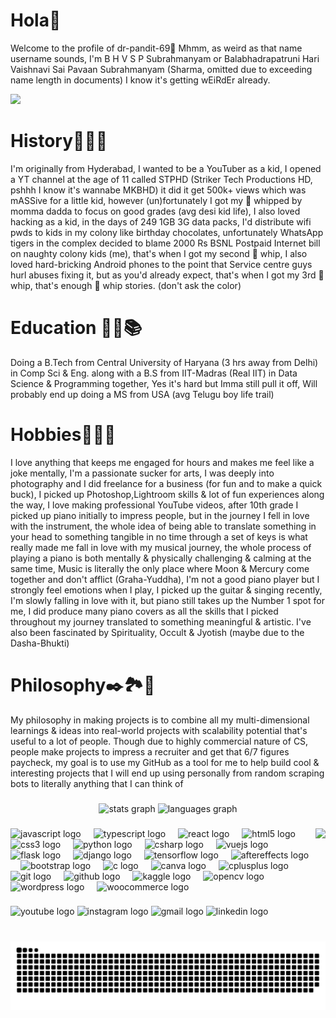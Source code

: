 

# Hola👋
 Welcome to the profile of dr-pandit-69🤪
Mhmm, as weird as that name username sounds, I'm B H V S P Subrahmanyam or Balabhadrapatruni Hari Vaishnavi Sai Pavaan Subrahmanyam (Sharma, omitted due to exceeding name length in documents) I know it's getting wEiRdEr already.

![](https://github.com/dr-pandit-69/dr-pandit-69/blob/main/dhamaal.gif)

# History🔎🧭🛜

I'm originally from Hyderabad, I wanted to be a YouTuber as a kid, I opened a YT channel at the age of 11 called STPHD (Striker Tech Productions HD, pshhh I know it's wannabe MKBHD) it did it get 500k+ views which was mASSive for a little kid, however (un)fortunately I got my 🍑 whipped by momma dadda to focus on good grades (avg desi kid life), I also loved hacking as a kid, in the days of 249 1GB 3G data packs, I'd distribute wifi pwds to kids in my colony like birthday chocolates, unfortunately WhatsApp tigers in the complex decided to blame 2000 Rs BSNL Postpaid Internet bill on naughty colony kids (me), that's when I got my second 🍑 whip, I also loved hard-bricking Android phones to the point that Service centre guys hurl abuses fixing it, but as you'd already expect, that's when I got my 3rd 🍑 whip, that's enough 🍑 whip stories. (don't ask the color)


# Education 🏫🎒📚

Doing a B.Tech from Central University of Haryana (3 hrs away from Delhi) in Comp Sci & Eng. along with a B.S from IIT-Madras (Real IIT) in Data Science & Programming together, Yes it's hard but Imma still pull it off, Will probably end up doing a MS from USA (avg Telugu boy life trail)

# Hobbies🎹🎸📸

I love anything that keeps me engaged for hours and makes me feel like a joke mentally, I'm a passionate sucker for arts, I was deeply into photography and I did freelance for a business (for fun and to make
a quick buck), I picked up Photoshop,Lightroom skills & lot of fun experiences along the way, I love making professional YouTube videos, after 10th grade I picked up piano initially to impress people, but in the journey I fell in love with the instrument, the whole idea of being able to translate something in your head to something tangible in no time through a set of keys is what really made me fall in love with my musical journey, the whole process of playing a piano is both mentally & physically challenging & calming at the same time, Music is literally the only place where Moon & Mercury come together and don't afflict (Graha-Yuddha), I'm not a good piano player but I strongly feel emotions when I play, I picked up the guitar & singing recently, I'm slowly falling in love with it, but piano still takes up the Number 1 spot for me, I did produce many piano covers as all the skills that I picked throughout my journey translated to something meaningful & artistic. I've also been fascinated by Spirituality, Occult & Jyotish (maybe due to the Dasha-Bhukti)

# Philosophy✒️🏞️🙏

My philosophy in making projects is to combine all my multi-dimensional learnings & ideas into real-world projects with scalability potential that's useful to a lot of people. Though due to highly commercial nature of CS, people make projects to impress a recruiter and get that 6/7 figures paycheck, my goal is to use my GitHub as a tool for me to help build cool & interesting projects that I will end up using personally from random scraping bots to literally anything that I can think of



###

<div align="center">
  <img src="https://github-readme-stats.vercel.app/api?username=dr-pandit-69&hide_title=false&hide_rank=false&show_icons=true&include_all_commits=true&count_private=true&disable_animations=false&theme=dracula&locale=en&hide_border=false" height="150" alt="stats graph"  />
  <img src="https://github-readme-stats.vercel.app/api/top-langs?username=dr-pandit-69&locale=en&hide_title=false&layout=compact&card_width=320&langs_count=5&theme=dracula&hide_border=false" height="150" alt="languages graph"  />
</div>

###

<img align="right" height="150" src="https://i.imgflip.com/65efzo.gif"  />

###

<div align="left">
  <img src="https://cdn.jsdelivr.net/gh/devicons/devicon/icons/javascript/javascript-original.svg" height="30" alt="javascript logo"  />
  <img width="12" />
  <img src="https://cdn.jsdelivr.net/gh/devicons/devicon/icons/typescript/typescript-original.svg" height="30" alt="typescript logo"  />
  <img width="12" />
  <img src="https://cdn.jsdelivr.net/gh/devicons/devicon/icons/react/react-original.svg" height="30" alt="react logo"  />
  <img width="12" />
  <img src="https://cdn.jsdelivr.net/gh/devicons/devicon/icons/html5/html5-original.svg" height="30" alt="html5 logo"  />
  <img width="12" />
  <img src="https://cdn.jsdelivr.net/gh/devicons/devicon/icons/css3/css3-original.svg" height="30" alt="css3 logo"  />
  <img width="12" />
  <img src="https://cdn.jsdelivr.net/gh/devicons/devicon/icons/python/python-original.svg" height="30" alt="python logo"  />
  <img width="12" />
  <img src="https://cdn.jsdelivr.net/gh/devicons/devicon/icons/csharp/csharp-original.svg" height="30" alt="csharp logo"  />
  <img width="12" />
  <img src="https://cdn.jsdelivr.net/gh/devicons/devicon/icons/vuejs/vuejs-original.svg" height="30" alt="vuejs logo"  />
  <img width="12" />
  <img src="https://cdn.jsdelivr.net/gh/devicons/devicon/icons/flask/flask-original.svg" height="30" alt="flask logo"  />
  <img width="12" />
  <img src="https://cdn.jsdelivr.net/gh/devicons/devicon/icons/django/django-plain.svg" height="30" alt="django logo"  />
  <img width="12" />
  <img src="https://cdn.jsdelivr.net/gh/devicons/devicon/icons/tensorflow/tensorflow-original.svg" height="30" alt="tensorflow logo"  />
  <img width="12" />
  <img src="https://cdn.jsdelivr.net/gh/devicons/devicon/icons/aftereffects/aftereffects-original.svg" height="30" alt="aftereffects logo"  />
  <img width="12" />
  <img src="https://cdn.jsdelivr.net/gh/devicons/devicon/icons/bootstrap/bootstrap-original.svg" height="30" alt="bootstrap logo"  />
  <img width="12" />
  <img src="https://cdn.jsdelivr.net/gh/devicons/devicon/icons/c/c-original.svg" height="30" alt="c logo"  />
  <img width="12" />
  <img src="https://cdn.jsdelivr.net/gh/devicons/devicon/icons/canva/canva-original.svg" height="30" alt="canva logo"  />
  <img width="12" />
  <img src="https://cdn.jsdelivr.net/gh/devicons/devicon/icons/cplusplus/cplusplus-original.svg" height="30" alt="cplusplus logo"  />
  <img width="12" />
  <img src="https://cdn.jsdelivr.net/gh/devicons/devicon/icons/git/git-original.svg" height="30" alt="git logo"  />
  <img width="12" />
  <img src="https://cdn.jsdelivr.net/gh/devicons/devicon/icons/github/github-original.svg" height="30" alt="github logo"  />
  <img width="12" />
  <img src="https://cdn.jsdelivr.net/gh/devicons/devicon/icons/kaggle/kaggle-original.svg" height="30" alt="kaggle logo"  />
  <img width="12" />
  <img src="https://cdn.jsdelivr.net/gh/devicons/devicon/icons/opencv/opencv-original.svg" height="30" alt="opencv logo"  />
  <img width="12" />
  <img src="https://cdn.jsdelivr.net/gh/devicons/devicon/icons/wordpress/wordpress-original.svg" height="30" alt="wordpress logo"  />
  <img width="12" />
  <img src="https://cdn.jsdelivr.net/gh/devicons/devicon/icons/woocommerce/woocommerce-original.svg" height="30" alt="woocommerce logo"  />
</div>

###

<div align="left">
  <img src="https://img.shields.io/static/v1?message=Youtube&logo=youtube&label=&color=FF0000&logoColor=white&labelColor=&style=for-the-badge" height="35" alt="youtube logo"  />
  <img src="https://img.shields.io/static/v1?message=Instagram&logo=instagram&label=&color=E4405F&logoColor=white&labelColor=&style=for-the-badge" height="35" alt="instagram logo"  />  
  <img src="https://img.shields.io/static/v1?message=Gmail&logo=gmail&label=&color=D14836&logoColor=white&labelColor=&style=for-the-badge" height="35" alt="gmail logo"  />
  <img src="https://img.shields.io/static/v1?message=LinkedIn&logo=linkedin&label=&color=0077B5&logoColor=white&labelColor=&style=for-the-badge" height="35" alt="linkedin logo"  />
</div>

###

<br clear="both">

<img src="https://raw.githubusercontent.com/dr-pandit-69/dr-pandit-69/output/snake.svg" alt="Snake animation" />

###















<!--
**dr-pandit-69/dr-pandit-69** is a ✨ _special_ ✨ repository because its `README.md` (this file) appears on your GitHub profile.

Here are some ideas to get you started:
https://tenor.com/view/astrology-spin-symbol-gif-12236884
https://tenor.com/view/qtum-qtum-qtum-qtum-year-qtum-gear-gif-24999504
https://tenor.com/view/zodiac-sign-gif-27430270
https://tenor.com/view/mercury-must-be-in-retrograde-mercury-in-retrograde-astrology-stars-horoscope-gif-14083659
https://tenor.com/view/mandala-colorful-patterns-gif-11284143
https://tenor.com/view/mandala-gif-20975231
https://tenor.com/view/mandala-zen-gif-5731301
![](https://github.com/dr-pandit-69/dr-pandit-69/blob/main/vibrant-sun.gif)
- 🔭 I’m currently working on ...
- 🌱 I’m currently learning ...
- 👯 I’m looking to collaborate on ...
- 🤔 I’m looking for help with ...
- 💬 Ask me about ...
- 📫 How to reach me: ...
- 😄 Pronouns: ...
- ⚡ Fun fact: ...
-->
